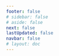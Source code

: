 ```yaml
---
footer: false
# sidebar: false
# aside: false
next: false
lastUpdated: false
navbar: false
# layout: doc
---
```


<script setup>
  const chatPrompts = [
    { id: "49", text: "páginas populares deste site, tabela", category: "general" },
    { id: "49", text: "este site, top 10 perguntas frequentes", category: "general" },
    { id: "49", text: "links de sites free zone, tabela", category: "general" },
    { id: "49", text: "tabela de links para sites free zone com preço", category: "general" },
    
    { id: "1", text: "Registro de empresa nos EAU", category: "business" },
    { id: "7", text: "Requisitos para licença comercial nos EAU", category: "business" },
    { id: "7", text: "comparação de tipos de entidades nos EAU, tabela e análise", category: "business" },
    { id: "48", text: "10 Melhores Hospitais nos EAU, Prós e Contras", category: "healthcare" },

    { id: "15", text: "Procuração nos EAU", category: "legal" },

    // Serviços Empresariais (primeiro bloco)
    { id: "2", text: "Estabelecimento de empresa Mainland", category: "business" },
    { id: "3", text: "Registro de empresa Free Zone", category: "business" },
    { id: "4", text: "Formação de empresa Offshore", category: "business" },
    { id: "5", text: "Visto freelance EAU", category: "business" },
    { id: "6", text: "Licença comercial Dubai", category: "business" },
    { id: "23", text: "Estabelecimento de negócios EAU", category: "business" },
    { id: "24", text: "Free Zones Dubai", category: "business" },
    { id: "25", text: "Registro de empresa EAU", category: "business" },
    { id: "26", text: "Visto freelance EAU", category: "business" },
    
    // Vistos e Imigração
    { id: "8", text: "Solicitação de Golden Visa EAU", category: "visa" },
    { id: "9", text: "Visto de trabalho EAU", category: "visa" },
    { id: "10", text: "Patrocínio de visto familiar nos EAU", category: "visa" },
    { id: "11", text: "Requisitos para exame médico de visto", category: "visa" },
    { id: "12", text: "Processo de visto de residência EAU", category: "visa" },
    { id: "27", text: "Requisitos de visto EAU", category: "visa" },
    
    // Jurídico e Documentos
    { id: "13", text: "Solicitação de Emirates ID", category: "legal" },
    { id: "14", text: "Autenticação de documentos EAU", category: "legal" },
    { id: "16", text: "Revisão de contrato comercial EAU", category: "legal" },
    { id: "40", text: "Renovação de Emirates ID", category: "legal" },
    
    // Serviços Financeiros
    { id: "17", text: "Conta bancária corporativa EAU", category: "finance" },
    { id: "18", text: "Registro fiscal EAU (VAT)", category: "finance" },
    { id: "19", text: "Serviços contábeis nos EAU", category: "finance" },
    { id: "20", text: "Regulamentos de Substância Econômica EAU", category: "finance" },
    { id: "41", text: "Serviços bancários EAU", category: "finance" },
    
    // Imóveis e Serviços
    { id: "21", text: "Investimento imobiliário EAU", category: "property" },
    { id: "22", text: "Aluguel de escritório Dubai", category: "property" },

    // Saúde
    { id: "47", text: "Seguro saúde EAU", category: "healthcare" },
    { id: "49", text: "Check-up médico EAU", category: "healthcare" },
    
    // Turismo e Entretenimento (no final)
    { id: "28", text: "Atrações turísticas Dubai", category: "travel" },
    { id: "29", text: "Expo City Dubai", category: "attractions" },
    { id: "30", text: "Ingressos Dubai Frame", category: "attractions" },
    { id: "31", text: "Ingressos Burj Khalifa", category: "attractions" },
    { id: "32", text: "Museu do Futuro", category: "attractions" },
    { id: "33", text: "Louvre Abu Dhabi", category: "attractions" },
    { id: "34", text: "Ferrari World Abu Dhabi", category: "attractions" },
    { id: "35", text: "Compras Dubai Mall", category: "shopping" },
]
</script>

<AIChat :prompts="chatPrompts" />